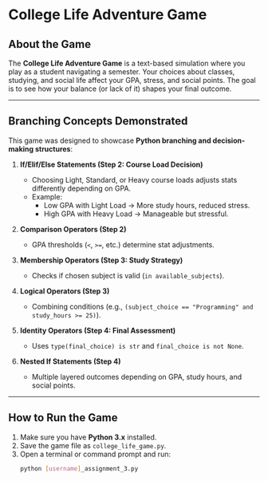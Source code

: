 # College Life Adventure Game  

## About the Game  
The **College Life Adventure Game** is a text-based simulation where you play as a student navigating a semester. Your choices about classes, studying, and social life affect your GPA, stress, and social points. The goal is to see how your balance (or lack of it) shapes your final outcome.  

---

## Branching Concepts Demonstrated  

This game was designed to showcase **Python branching and decision-making structures**:  

1. **If/Elif/Else Statements (Step 2: Course Load Decision)**  
   - Choosing Light, Standard, or Heavy course loads adjusts stats differently depending on GPA.  
   - Example:  
     - Low GPA with Light Load → More study hours, reduced stress.  
     - High GPA with Heavy Load → Manageable but stressful.  

2. **Comparison Operators (Step 2)**  
   - GPA thresholds (`<`, `>=`, etc.) determine stat adjustments.  

3. **Membership Operators (Step 3: Study Strategy)**  
   - Checks if chosen subject is valid (`in available_subjects`).  

4. **Logical Operators (Step 3)**  
   - Combining conditions (e.g., `(subject_choice == "Programming" and study_hours >= 25)`).  

5. **Identity Operators (Step 4: Final Assessment)**  
   - Uses `type(final_choice) is str` and `final_choice is not None`.  

6. **Nested If Statements (Step 4)**  
   - Multiple layered outcomes depending on GPA, study hours, and social points.  

---

## How to Run the Game  

1. Make sure you have **Python 3.x** installed.  
2. Save the game file as `college_life_game.py`.  
3. Open a terminal or command prompt and run:  
   ```bash
   python [username]_assignment_3.py
